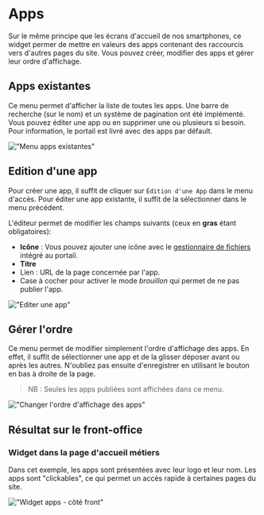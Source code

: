 # Apps

Sur le même principe que les écrans d'accueil de nos smartphones, ce widget permer de mettre en valeurs des apps contenant des raccourcis vers d'autres pages du site. 
Vous pouvez créer, modifier des apps et gérer leur ordre d'affichage.

## Apps existantes

Ce menu permet d'afficher la liste de toutes les apps. Une barre de recherche (sur le nom) et un système de pagination ont été implémenté. Vous pouvez éditer une app ou en supprimer une ou plusieurs si besoin. Pour information, le portail est livré avec des apps par défault.

!["Menu apps existantes"](/assets/back_list_app.png)

## Edition d'une app

Pour créer une app, il suffit de cliquer sur `Édition d'une App` dans le menu d'accès. Pour éditer une app existante, il suffit de la sélectionner dans le menu précédent.

L'éditeur permet de modifier les champs suivants (ceux en **gras** étant obligatoires):

* **Icône** : Vous pouvez ajouter une icône avec le [gestionnaire de fichiers](/appendices/filesmanager.md) intégré au portail.
* **Titre**
* Lien : URL de la page concernée par l'app.
* Case à cocher pour activer le mode *brouillon* qui permet de ne pas publier l'app.

!["Editer une app"](/assets/back_edit_app.png)

## Gérer l'ordre

Ce menu permet de modifier simplement l'ordre d'affichage des apps. 
En effet, il suffit de sélectionner une app et de la glisser déposer avant ou après les autres.
N'oubliez pas ensuite d'enregistrer en utilisant le bouton <i class="ti-save"></i> en bas à droite de la page.

> NB : Seules les apps publiées sont affichées dans ce menu.

!["Changer l'ordre d'affichage des apps"](/assets/back_order_app.png)

## Résultat sur le front-office

### Widget dans la page d'accueil métiers

Dans cet exemple, les apps sont présentées avec leur logo et leur nom. Les apps sont "clickables", ce qui permet un accès rapide à certaines pages du site.

!["Widget apps - côté front"](/assets/front_widget_app.png)